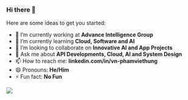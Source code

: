 ### Hi there 👋
Here are some ideas to get you started:

- 🔭 I’m currently working at **Advance Intelligence Group** 
- 🌱 I’m currently learning **Cloud, Software and AI**
- 👯 I’m looking to collaborate on **Innovative AI and App Projects**
- 💬 Ask me about **API Developments, Cloud, AI and System Design**
- 📫 How to reach me: **linkedin.com/in/vn-phamviethung**
- 😄 Pronouns: **He/Him**
- ⚡ Fun fact: **No Fun**

<picture>
  <source
    srcset="https://github-readme-stats.vercel.app/api?username=pham0084&theme=vue-dark&show_icons=true)"
    media="(prefers-color-scheme: dark)"
  />
  <source
    srcset="https://github-readme-stats.vercel.app/api?username=pham0084&theme=vue&show_icons=true)"
    media="(prefers-color-scheme: light), (prefers-color-scheme: no-preference)"
  />
  <img src="https://github-readme-stats.vercel.app/api?username=anuraghazra&show_icons=true" />
</picture>
